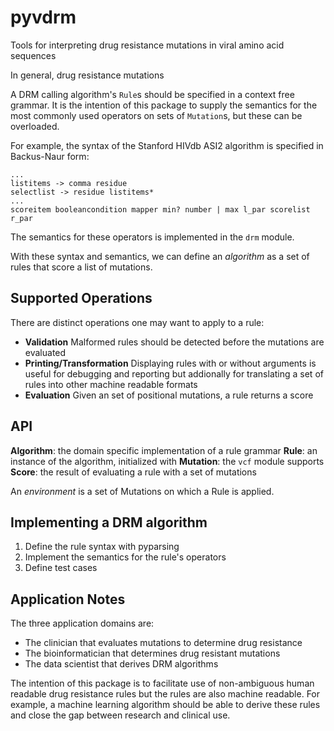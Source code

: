 # pyvdrm
Tools for interpreting drug resistance mutations in viral amino acid sequences

In general, drug resistance mutations

A DRM calling algorithm's `Rule`s should be specified in a context free grammar. It is the intention of this
package to supply the semantics for the most commonly used operators on sets of
`Mutation`s, but these can be overloaded.

For example, the syntax of the Stanford HIVdb ASI2 algorithm is specified in Backus-Naur
form:

```
...
listitems -> comma residue
selectlist -> residue listitems*
...
scoreitem booleancondition mapper min? number | max l_par scorelist r_par
```

The semantics for these operators is implemented in the `drm` module.

With these syntax and semantics, we can define an _algorithm_ as a set of rules
that score a list of mutations.

## Supported Operations

There are distinct operations one may want to apply to a rule:

  - **Validation** Malformed rules should be detected before the mutations are 
    evaluated
  - **Printing/Transformation** Displaying rules with or without arguments is
    useful for debugging and reporting but addionally for translating a set of
    rules into other machine readable formats
  - **Evaluation** Given an set of positional mutations, a rule returns a score

## API

**Algorithm**: the domain specific implementation of a rule grammar
**Rule**: an instance of the algorithm, initialized with
**Mutation**: the `vcf` module supports 
**Score**: the result of evaluating a rule with a set of mutations

An _environment_ is a set of Mutations on which a Rule is applied.

## Implementing a DRM algorithm

1. Define the rule syntax with pyparsing
2. Implement the semantics for the rule's operators
3. Define test cases

## Application Notes

The three application domains are:

  - The clinician that evaluates mutations to determine drug resistance
  - The bioinformatician that determines drug resistant mutations
  - The data scientist that derives DRM algorithms

The intention of this package is to facilitate use of non-ambiguous human
readable drug resistance rules but the rules are also machine readable. For
example, a machine learning algorithm should be able to derive these rules and
close the gap between research and clinical use.
